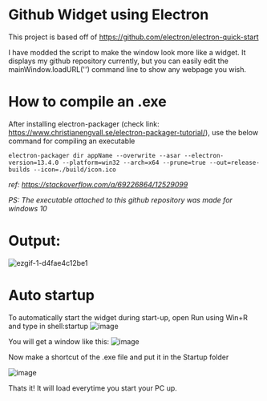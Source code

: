 # Github Widget using Electron
This project is based off of https://github.com/electron/electron-quick-start

I have modded the script to make the window look more like a widget. 
It displays my github repository currently, but you can easily edit the mainWindow.loadURL('') command line to show any webpage you wish.

# How to compile an .exe
After installing electron-packager (check link: https://www.christianengvall.se/electron-packager-tutorial/), use the below command for compiling an executable
```
electron-packager dir appName --overwrite --asar --electron-version=13.4.0 --platform=win32 --arch=x64 --prune=true --out=release-builds --icon=./build/icon.ico
```
_ref: https://stackoverflow.com/a/69226864/12529099_

_PS: The executable attached to this github repository was made for windows 10_

# Output:

![ezgif-1-d4fae4c12be1](https://user-images.githubusercontent.com/49431830/141337328-d6fa80fb-6c1e-4dba-9a20-ce37e3fd4be4.gif)

# Auto startup
To automatically start the widget during start-up, open Run using Win+R and type in shell:startup
![image](https://user-images.githubusercontent.com/49431830/141337477-769c4b87-2887-41e4-a955-401d7ae44daf.png)

You will get a window like this:
![image](https://user-images.githubusercontent.com/49431830/141337724-f01f7095-421b-4ef0-9582-83dfac7a3668.png)

Now make a shortcut of the .exe file and put it in the Startup folder

![image](https://user-images.githubusercontent.com/49431830/141337687-2fa03b76-cf6d-4113-a248-2e6eae202dde.png)

Thats it! It will load everytime you start your PC up.
